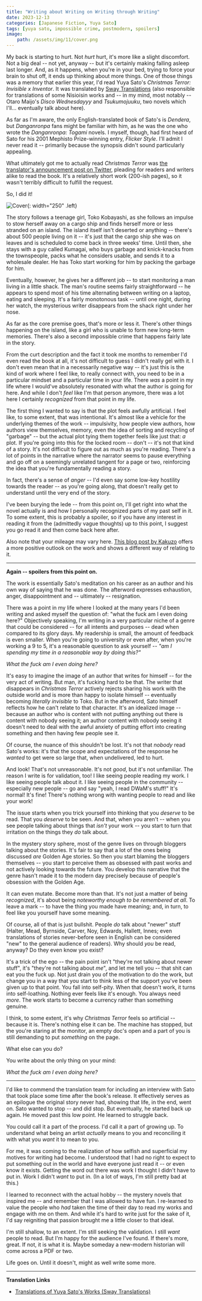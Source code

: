 ```yaml
---
title: "Writing about Writing on Writing through Writing"
date: 2023-12-13
categories: [Japanese Fiction, Yuya Sato]
tags: [yuya sato, impossible crime, postmodern, spoilers]
image: 
    path: /assets/img/11/cover.png
---
```


My back is starting to hurt. Not *hurt* hurt, it's more like a slight discomfort. Not a big deal -- not yet, anyway -- but it's certainly making falling asleep last longer. And, as it happens, when you're in your bed, trying to force your brain to shut off, it ends up thinking about more things. One of those things was a memory that earlier this year, I'd read Yuya Sato's *Christmas Terror: Invisible x Inventor*. It was translated by [Sway Translations](https://swaytranslations.wordpress.com/) (also responsible for translations of some Nisioisin works and -- in my mind, most notably -- Otaro Maijo's *Disco Wednesdayyy* and *Tsukumojuuku*, two novels which I'll... eventually talk about here).

As far as I'm aware, the only English-translated book of Sato's is *Dendera*, but *Danganronpa* fans might be familiar with him, as he was the one who wrote the *Danganronpa: Togami* novels. I myself, though, had first heard of Sato for his 2001 Mephisto Prize-winning entry, *Flicker Style*. I'll admit I never read it -- primarily because the synopsis didn't sound particularly appealing.

What ultimately got me to actually read *Christmas Terror* was [the translator's announcement post on Twitter](https://x.com/Hikikenii/status/1640258656255049729?s=20), pleading for readers and writers alike to read the book. It's a relatively short work (200-ish pages), so it wasn't terribly difficult to fulfill the request.

So, I did it!

![Cover](/assets/img/11/book.png){: width="250" .left}

The story follows a teenage girl, Toko Kobayashi, as she follows an impulse to stow herself away on a cargo ship and finds herself more or less stranded on an island. The island itself isn't deserted or anything -- there's about 500 people living on it -- it's just that the cargo ship she was on leaves and is scheduled to come back in three weeks' time. Until then, she stays with a guy called Kumagai, who buys garbage and knick-knacks from the townspeople, packs what he considers usable, and sends it to a wholesale dealer. He has Toko start working for him by packing the garbage for him.

Eventually, however, he gives her a different job -- to start monitoring a man living in a little shack. The man's routine seems fairly straightforward -- he appears to spend most of his time alternating between writing on a laptop, eating and sleeping. It's a fairly monotonous task -- until one night, during her watch, the mysterious writer disappears from the shack right under her nose.

As far as the core premise goes, that's more or less it. There's other things happening on the island, like a girl who is unable to form new long-term memories. There's also a second impossible crime that happens fairly late in the story.

From the curt description and the fact it took me months to remember I'd even read the book at all, it's not difficult to guess I didn't really gel with it. I don't even mean that in a necessarily negative way -- it's just this is the kind of work where I feel like, to really connect with, you need to be in a particular mindset and a particular time in your life. There *was* a point in my life where I would've absolutely resonated with what the author is going for here. And while I don't *feel* like I'm that person anymore, there was a lot here I certainly *recognized* from that point in my life.

The first thing I wanted to say is that the plot feels awfully artificial. I feel like, to some extent, that was intentional. It's almost like a vehicle for the underlying themes of the work -- impulsivity, how people view authors, how authors view themselves, memory, even the idea of sorting and recycling of "garbage" -- but the actual plot tying them together feels like just that: *a* plot. If you're going into this for the locked room -- don't -- it's not that kind of a story. It's not difficult to figure out as much as you're reading. There's a lot of points in the narrative where the narrator seems to pause everything and go off on a seemingly unrelated tangent for a page or two, reinforcing the idea that you're fundamentally reading a story.

In fact, there's a sense of *anger* -- I'd even say some low-key hostility towards the reader -- as you're going along, that doesn't really get to understand until the very end of the story.

I've been burying the lede -- from this point on, I'll get right into what the novel actually is and how I personally recognized parts of my past self in it. To some extent, this is probably a spoiler, so if you have any interest in reading it from the (admittedly vague thoughts) up to this point, I suggest you go read it and then come back here after.

Also note that your mileage may vary here. [This blog post by Kakuzo](https://natsukawacottage.wordpress.com/2023/03/27/christmas-terror-and-death-happens-to-us-every-day/) offers a more positive outlook on the work and shows a different way of relating to it.

---

**Again -- spoilers from this point on.**

The work is essentially Sato's meditation on his career as an author and his own way of saying that he was done. The afterword expresses exhaustion, anger, disappointment and -- ultimately -- resignation.

There was a point in my life where I looked at the many years I'd been writing and asked myself the question of: "what the fuck am I even doing here?" Objectively speaking, I'm writing in a very particular niche of a genre that could be considered -- for all intents and purposes -- dead when compared to its glory days. My readership is small, the amount of feedback is even smaller. When you're going to university or even after, when you're working a 9 to 5, it's a reasonable question to ask yourself -- *"am I spending my time in a reasonable way by doing this?"*

*What the fuck am I even doing here?*

It's easy to imagine the image of an author that writes for himself -- for the very act of writing. But man, it's fucking hard to be that. The writer that disappears in *Christmas Terror* actively rejects sharing his work with the outside world and is more than happy to isolate himself -- eventually becoming *literally invisible* to Toko. But in the afterword, Sato himself reflects how he can't relate to that character. It's an idealized image -- because an author who is content with not putting anything out there is content with nobody seeing it; an author content with nobody seeing it doesn't need to deal with the awful anxiety of putting effort into creating something and then having few people see it.

Of course, the nuance of this shouldn't be lost. It's not that *nobody* read Sato's works: it's that the scope and expectations of the response he *wanted* to get were so large that, when undelivered, led to hurt.

And look! That's not unreasonable. It's not *good*, but it's not unfamiliar. The reason I write is for validation, too! I like seeing people reading my work. I like seeing people talk about it. I like seeing people in the community -- especially new people -- go and say "yeah, I read DWaM's stuff!" It's normal! It's fine! There's nothing wrong with wanting people to read and like your work!

The issue starts when you trick yourself into thinking that you *deserve* to be read. That you *deserve* to be seen. And that, when you aren't -- when you see people talking about things that *isn't* your work -- you start to turn that irritation on the things they *do* talk about.

In the mystery story sphere, most of the genre lives on through bloggers talking about the stories. It's fair to say that a lot of the ones being discussed *are* Golden Age stories. So then you start blaming the bloggers themselves -- you start to perceive them as obsessed with past works and not actively looking towards the future. You develop this narrative that the genre hasn't made it to the modern day precisely because of people's obsession with the Golden Age.

It can even mutate. Become more than that. It's not just a matter of being *recognized*, it's about being *noteworthy enough to be remembered at all*. To leave a mark -- to have the thing you made have meaning; and, in turn, to feel like you yourself have some meaning.

Of course, all of that is just bullshit. People *do* talk about "newer" stuff (Halter, Mead, Byrnside, Carver, Noy, Edwards, Hallett, Innes; even translations of stories never-before seen in English can be considered "new" to the general audience of readers). Why should *you* be read, anyway? Do they even know you exist?

It's a trick of the ego -- the pain point isn't "they're not talking about newer stuff", it's "they're not talking about *me*", and let me tell you -- that shit can eat you the fuck up. Not just drain you of the motivation to do the work, but change you in a way that you start to think less of the support you've been given up to that point. You fall into self-pity. When that doesn't work, it turns into self-loathing. Nothing ever feels like it's enough. You always need *more*. The work starts to become a currency rather than something genuine.

I think, to some extent, it's why *Christmas Terror* feels so artificial -- because it is. There's nothing else it can be. The machine has stopped, but the you're staring at the monitor, an empty doc's open and a part of you is still demanding to put *something* on the page.

What else can you do?

You write about the only thing on your mind:

*What the fuck am I even doing here?*

---

I'd like to commend the translation team for including an interview with Sato that took place some time after the book's release. It effectively serves as an epilogue the original story never had, showing that life, in the end, went on. Sato wanted to stop -- and did stop. But eventually, he started back up again. He moved past this low point. He learned to struggle back.

You could call it a part of the process. I'd call it a part of growing up. To understand what being an artist *actually* means to you and reconciling it with what you *want* it to mean to you.

For me, it was coming to the realization of how selfish and superficial my motives for writing had become. I understood that I had no right to expect to put something out in the world and have everyone just read it -- or even know it exists. Getting the word out there was work I thought I didn't have to put in. Work I didn't *want* to put in. (In a lot of ways, I'm still pretty bad at this.)

I learned to reconnect with the actual hobby -- the mystery novels that inspired me -- and remember that I was allowed to have fun. I re-learned to value the people who *had* taken the time of their day to read my works and engage with me on them. And while it's hard to write just for the sake of it, I'd say reigniting that passion brought me a little closer to that ideal. 

I'm still shallow, to an extent. I'm still seeking the validation. I still *want* people to read. But I'm happy for the audience I've found. If there's more, great. If not, it is what it is. Maybe someday a new-modern historian will come across a PDF or two.

Life goes on. Until it doesn't, might as well write some more.

---

**Translation Links**

* [Translations of Yuya Sato's Works (Sway Translations)](https://swaytranslations.wordpress.com/kagami-saga/)

